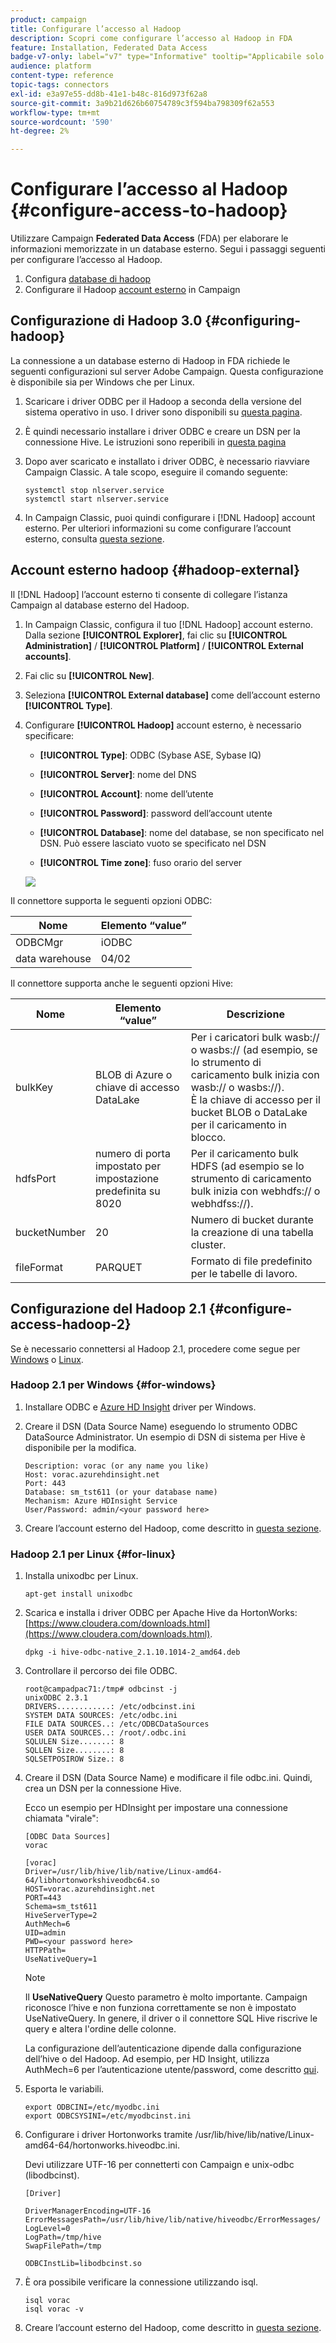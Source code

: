 ```yaml
---
product: campaign
title: Configurare l’accesso al Hadoop
description: Scopri come configurare l’accesso al Hadoop in FDA
feature: Installation, Federated Data Access
badge-v7-only: label="v7" type="Informative" tooltip="Applicabile solo a Campaign Classic v7"
audience: platform
content-type: reference
topic-tags: connectors
exl-id: e3a97e55-dd8b-41e1-b48c-816d973f62a8
source-git-commit: 3a9b21d626b60754789c3f594ba798309f62a553
workflow-type: tm+mt
source-wordcount: '590'
ht-degree: 2%

---
```


# Configurare l’accesso al Hadoop {#configure-access-to-hadoop}



Utilizzare Campaign **Federated Data Access** (FDA) per elaborare le informazioni memorizzate in un database esterno. Segui i passaggi seguenti per configurare l’accesso al Hadoop.

1. Configura [database di hadoop](#configuring-hadoop)
1. Configurare il Hadoop [account esterno](#hadoop-external) in Campaign

## Configurazione di Hadoop 3.0 {#configuring-hadoop}

La connessione a un database esterno di Hadoop in FDA richiede le seguenti configurazioni sul server Adobe Campaign. Questa configurazione è disponibile sia per Windows che per Linux.

1. Scaricare i driver ODBC per il Hadoop a seconda della versione del sistema operativo in uso. I driver sono disponibili su [questa pagina](https://www.cloudera.com/downloads.html).

1. È quindi necessario installare i driver ODBC e creare un DSN per la connessione Hive. Le istruzioni sono reperibili in [questa pagina](https://docs.cloudera.com/documentation/other/connectors/hive-odbc/2-6-5/Cloudera-ODBC-Driver-for-Apache-Hive-Install-Guide.pdf)

1. Dopo aver scaricato e installato i driver ODBC, è necessario riavviare Campaign Classic. A tale scopo, eseguire il comando seguente:

   ```
   systemctl stop nlserver.service
   systemctl start nlserver.service
   ```

1. In Campaign Classic, puoi quindi configurare i [!DNL Hadoop] account esterno. Per ulteriori informazioni su come configurare l’account esterno, consulta [questa sezione](#hadoop-external).

## Account esterno hadoop {#hadoop-external}

Il [!DNL Hadoop] l’account esterno ti consente di collegare l’istanza Campaign al database esterno del Hadoop.

1. In Campaign Classic, configura il tuo [!DNL Hadoop] account esterno. Dalla sezione **[!UICONTROL Explorer]**, fai clic su **[!UICONTROL Administration]** / **[!UICONTROL Platform]** / **[!UICONTROL External accounts]**.

1. Fai clic su **[!UICONTROL New]**.

1. Seleziona **[!UICONTROL External database]** come dell’account esterno **[!UICONTROL Type]**.

1. Configurare **[!UICONTROL Hadoop]** account esterno, è necessario specificare:

   * **[!UICONTROL Type]**: ODBC (Sybase ASE, Sybase IQ)

   * **[!UICONTROL Server]**: nome del DNS

   * **[!UICONTROL Account]**: nome dell’utente

   * **[!UICONTROL Password]**: password dell’account utente

   * **[!UICONTROL Database]**: nome del database, se non specificato nel DSN. Può essere lasciato vuoto se specificato nel DSN

   * **[!UICONTROL Time zone]**: fuso orario del server

   ![](assets/hadoop3.png)

Il connettore supporta le seguenti opzioni ODBC:

| Nome | Elemento “value” |
|---|---|
| ODBCMgr | iODBC |
| data warehouse | 04/02 |

Il connettore supporta anche le seguenti opzioni Hive:

| Nome | Elemento “value” | Descrizione |
|---|---|---|
| bulkKey | BLOB di Azure o chiave di accesso DataLake | Per i caricatori bulk wasb:// o wasbs:// (ad esempio, se lo strumento di caricamento bulk inizia con wasb:// o wasbs://). <br>È la chiave di accesso per il bucket BLOB o DataLake per il caricamento in blocco. |
| hdfsPort | numero di porta <br>impostato per impostazione predefinita su 8020 | Per il caricamento bulk HDFS (ad esempio se lo strumento di caricamento bulk inizia con webhdfs:// o webhdfss://). |
| bucketNumber | 20 | Numero di bucket durante la creazione di una tabella cluster. |
| fileFormat | PARQUET | Formato di file predefinito per le tabelle di lavoro. |


## Configurazione del Hadoop 2.1 {#configure-access-hadoop-2}

Se è necessario connettersi al Hadoop 2.1, procedere come segue per [Windows](#for-windows) o [Linux](#for-linux).

### Hadoop 2.1 per Windows {#for-windows}

1. Installare ODBC e [Azure HD Insight](https://www.microsoft.com/en-us/download/details.aspx?id=40886) driver per Windows.
1. Creare il DSN (Data Source Name) eseguendo lo strumento ODBC DataSource Administrator. Un esempio di DSN di sistema per Hive è disponibile per la modifica.

   ```
   Description: vorac (or any name you like)
   Host: vorac.azurehdinsight.net
   Port: 443
   Database: sm_tst611 (or your database name)
   Mechanism: Azure HDInsight Service
   User/Password: admin/<your password here>
   ```

1. Creare l’account esterno del Hadoop, come descritto in [questa sezione](#hadoop-external).

### Hadoop 2.1 per Linux {#for-linux}

1. Installa unixodbc per Linux.

   ```
   apt-get install unixodbc
   ```

1. Scarica e installa i driver ODBC per Apache Hive da HortonWorks: [https://www.cloudera.com/downloads.html](https://www.cloudera.com/downloads.html).

   ```
   dpkg -i hive-odbc-native_2.1.10.1014-2_amd64.deb
   ```

1. Controllare il percorso dei file ODBC.

   ```
   root@campadpac71:/tmp# odbcinst -j
   unixODBC 2.3.1
   DRIVERS............: /etc/odbcinst.ini
   SYSTEM DATA SOURCES: /etc/odbc.ini
   FILE DATA SOURCES..: /etc/ODBCDataSources
   USER DATA SOURCES..: /root/.odbc.ini
   SQLULEN Size.......: 8
   SQLLEN Size........: 8
   SQLSETPOSIROW Size.: 8
   ```

1. Creare il DSN (Data Source Name) e modificare il file odbc.ini. Quindi, crea un DSN per la connessione Hive.

   Ecco un esempio per HDInsight per impostare una connessione chiamata &quot;virale&quot;:

   ```
   [ODBC Data Sources]
   vorac 
   
   [vorac]
   Driver=/usr/lib/hive/lib/native/Linux-amd64-64/libhortonworkshiveodbc64.so
   HOST=vorac.azurehdinsight.net
   PORT=443
   Schema=sm_tst611
   HiveServerType=2
   AuthMech=6
   UID=admin
   PWD=<your password here>
   HTTPPath=
   UseNativeQuery=1
   ```

   >[!NOTE]
   >
   >Il **UseNativeQuery** Questo parametro è molto importante. Campaign riconosce l’hive e non funziona correttamente se non è impostato UseNativeQuery. In genere, il driver o il connettore SQL Hive riscrive le query e altera l&#39;ordine delle colonne.

   La configurazione dell’autenticazione dipende dalla configurazione dell’hive o del Hadoop. Ad esempio, per HD Insight, utilizza AuthMech=6 per l’autenticazione utente/password, come descritto [qui](https://www.simba.com/products/Spark/doc/ODBC_InstallGuide/unix/content/odbc/hi/configuring/authenticating/azuresvc.htm).

1. Esporta le variabili.

   ```
   export ODBCINI=/etc/myodbc.ini
   export ODBCSYSINI=/etc/myodbcinst.ini
   ```

1. Configurare i driver Hortonworks tramite /usr/lib/hive/lib/native/Linux-amd64-64/hortonworks.hiveodbc.ini.

   Devi utilizzare UTF-16 per connetterti con Campaign e unix-odbc (libodbcinst).

   ```
   [Driver]
   
   DriverManagerEncoding=UTF-16
   ErrorMessagesPath=/usr/lib/hive/lib/native/hiveodbc/ErrorMessages/
   LogLevel=0
   LogPath=/tmp/hive
   SwapFilePath=/tmp
   
   ODBCInstLib=libodbcinst.so
   ```

1. È ora possibile verificare la connessione utilizzando isql.

   ```
   isql vorac
   isql vorac -v
   ```

1. Creare l’account esterno del Hadoop, come descritto in [questa sezione](#hadoop-external).
